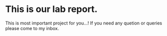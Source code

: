 #  This is our lab report.
This is most important project for you...!
If you need any quetion or queries please come to my inbox.

